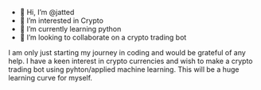 - 👋 Hi, I’m @jatted
- 👀 I’m interested in Crypto
- 🌱 I’m currently learning python
- 💞️ I’m looking to collaborate on a crypto trading bot

I am only just starting my journey in coding and would be grateful of any help. I have a keen interest in crypto currencies
and wish to make a crypto trading bot using pyhton/applied machine learning. This will be a huge learning curve for myself.

<!---
jatted/jatted is a ✨ special ✨ repository because its `README.md` (this file) appears on your GitHub profile.
You can click the Preview link to take a look at your changes.
--->
